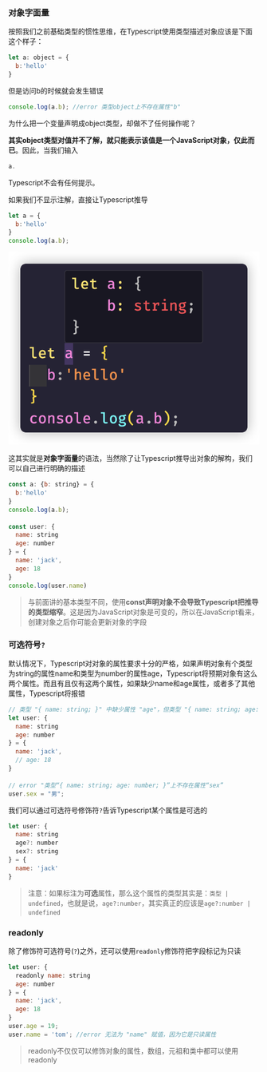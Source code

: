 ### 对象字面量

按照我们之前基础类型的惯性思维，在Typescript使用类型描述对象应该是下面这个样子：

```javascript
let a: object = {
  b:'hello'
}
```

但是访问b的时候就会发生错误

```javascript
console.log(a.b); //error 类型object上不存在属性"b"
```

为什么把一个变量声明成object类型，却做不了任何操作呢？

**其实object类型对值并不了解，就只能表示该值是一个JavaScript对象，仅此而已**。因此，当我们输入

```javascript
a. 
```

Typescript不会有任何提示。

如果我们不显示注解，直接让Typescript推导

```javascript
let a = {
  b:'hello'
}
console.log(a.b);
```

![image-20231206112616176](./assets/image-20231206112616176.png)

这其实就是**对象字面量**的语法，当然除了让Typescript推导出对象的解构，我们可以自己进行明确的描述

```javascript
const a: {b: string} = {
  b:'hello'
}
console.log(a.b);

const user: {
  name: string
  age: number
} = {
  name: 'jack',
  age: 18
}
console.log(user.name)
```

> 与前面讲的基本类型不同，使用**const声明对象不会导致Typescript把推导的类型缩窄**。这是因为JavaScript对象是可变的，所以在JavaScript看来，创建对象之后你可能会更新对象的字段

### 可选符号`?`

默认情况下，Typescript对对象的属性要求十分的严格，如果声明对象有个类型为string的属性name和类型为number的属性age，Typescript将预期对象有这么两个属性。而且有且仅有这两个属性，如果缺少name和age属性，或者多了其他属性，Typescript将报错

```javascript
// 类型 "{ name: string; }" 中缺少属性 "age"，但类型 "{ name: string; age: number; }" 中需要该属性
let user: {
  name: string
  age: number
} = {
  name: 'jack',
  // age: 18
}

// error "类型“{ name: string; age: number; }”上不存在属性“sex”
user.sex = "男";
```

我们可以通过可选符号修饰符`?`告诉Typescript某个属性是可选的

```javascript
let user: {
  name: string
  age?: number
  sex?: string
} = {
  name: 'jack'
}
```

> 注意：如果标注为**可选**属性，那么这个属性的类型其实是：`类型 | undefined`，也就是说，`age?:number`，其实真正的应该是`age?:number | undefined`

### readonly

除了修饰符可选符号(`?`)之外，还可以使用`readonly`修饰符把字段标记为只读

```javascript
let user: {
  readonly name: string
  age: number
} = {
  name: 'jack',
  age: 18
}
user.age = 19;
user.name = 'tom'; //error 无法为 "name" 赋值，因为它是只读属性
```

> readonly不仅仅可以修饰对象的属性，数组，元祖和类中都可以使用readonly

### 
